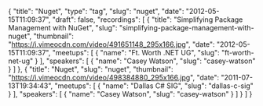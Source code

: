 {
  "title": "Nuget",
  "type": "tag",
  "slug": "nuget",
  "date": "2012-05-15T11:09:37",
  "draft": false,
  "recordings": [
    {
      "title": "Simplifying Package Management with NuGet",
      "slug": "simplifying-package-management-with-nuget",
      "thumbnail": "https://i.vimeocdn.com/video/491651148_295x166.jpg",
      "date": "2012-05-15T11:09:37",
      "meetups": [
        {
          "name": "Ft. Worth .NET UG",
          "slug": "ft-worth-net-ug"
        }
      ],
      "speakers": [
        {
          "name": "Casey Watson",
          "slug": "casey-watson"
        }
      ]
    },
    {
      "title": "Nuget",
      "slug": "nuget",
      "thumbnail": "https://i.vimeocdn.com/video/498384880_295x166.jpg",
      "date": "2011-07-13T19:34:43",
      "meetups": [
        {
          "name": "Dallas C# SIG",
          "slug": "dallas-c-sig"
        }
      ],
      "speakers": [
        {
          "name": "Casey Watson",
          "slug": "casey-watson"
        }
      ]
    }
  ]
}